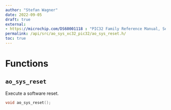 ```yaml
---
author: "Stefan Wagner"
date: 2022-09-05
draft: true
external:
- https://microchip.com/DS60001118 : "PIC32 Family Reference Manual, Section 7, Resets"
permalink: /api/src/ao_sys_xc32_pic32/ao_sys_reset.h/
toc: true
---
```


# Functions

## `ao_sys_reset`

Execute a software reset.

```c
void ao_sys_reset();
```
